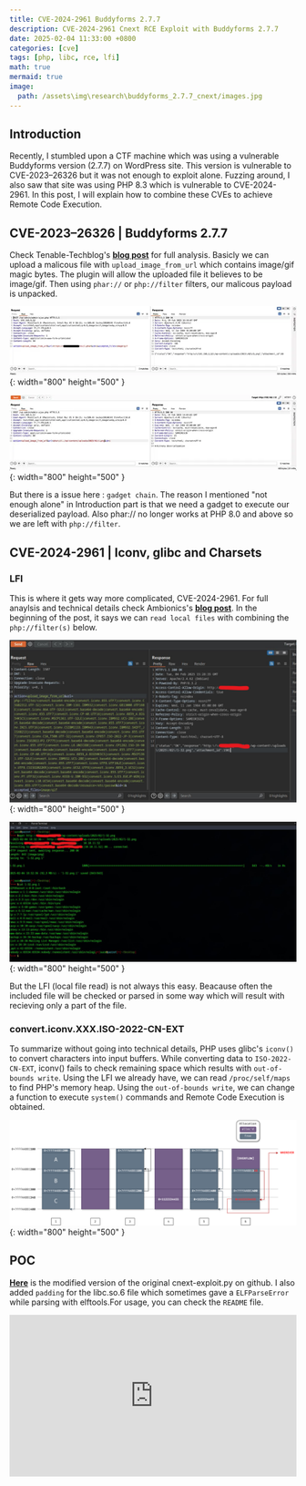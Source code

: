```yaml
---
title: CVE-2024-2961 Buddyforms 2.7.7 
description: CVE-2024-2961 Cnext RCE Exploit with Buddyforms 2.7.7
date: 2025-02-04 11:33:00 +0800
categories: [cve]
tags: [php, libc, rce, lfi]
math: true
mermaid: true
image:
  path: /assets\img\research\buddyforms_2.7.7_cnext/images.jpg
---
```


## Introduction
Recently, I stumbled upon a CTF machine which was using a vulnerable Buddyforms version (2.7.7) on WordPress site. This version is vulnerable to CVE-2023–26326 but it was not enough to exploit alone. Fuzzing around, I also saw that site was using PHP 8.3 which is vulnerable to CVE-2024-2961. In this post, I will explain how to combine these CVEs to achieve Remote Code Execution.

## CVE-2023–26326 | Buddyforms 2.7.7

Check Tenable-Techblog's [**blog post**](https://medium.com/tenable-techblog/wordpress-buddyforms-plugin-unauthenticated-insecure-deserialization-cve-2023-26326-3becb5575ed8) for full analysis. Basicly we can upload a malicous file with `upload_image_from_url` which contains image/gif magic bytes. The plugin will allow the uploaded file it believes to be image/gif. Then using `phar://` or `php://filter` filters, our malicous payload is unpacked.

![w1](/assets\img\research\buddyforms_2.7.7_cnext/1.png){: width="800" height="500" }

![w1](/assets/img/research/buddyforms_2.7.7_cnext/2.png){: width="800" height="500" }

But there is a issue here : `gadget chain`. The reason I mentioned "not enough alone" in Introduction part is that we need a gadget to execute our deserialized payload. Also phar:// 
no longer works at PHP 8.0 and above so we are left with `php://filter`.

## CVE-2024-2961 | Iconv, glibc and Charsets

### LFI

This is where it gets way more complicated, CVE-2024-2961. For full anaylsis and technical details check Ambionics's [**blog post**](https://www.ambionics.io/blog/iconv-cve-2024-2961-p1). In the beginning of the post, it says we can `read local files` with combining the `php://filter(s)` below.

![w1](/assets/img/research/buddyforms_2.7.7_cnext/3.png){: width="800" height="500" }

![w1](/assets/img/research/buddyforms_2.7.7_cnext/4.png){: width="800" height="500" }

But the LFI (local file read) is not always this easy. Beacause often the included file will be checked or parsed in some way which will result with recieving only a part of the file.

### convert.iconv.XXX.ISO-2022-CN-EXT

To summarize without going into technical details, PHP uses glibc's `iconv()` to convert characters into input buffers. While converting data to `ISO-2022-CN-EXT`, iconv() fails to check remaining space which results with `out-of-bounds write`. Using the LFI we already have, we can read `/proc/self/maps` to find PHP's memory heap. Using the `out-of-bounds write`, we can change a function to execute `system()` commands and Remote Code Execution is obtained. 

![w1](/assets/img/research/buddyforms_2.7.7_cnext/5.png){: width="800" height="500" }

## POC

[**Here**](https://github.com/suce0155/CVE-2024-2961_buddyforms_2.7.7) is the modified version of the original cnext-exploit.py on github. I also added `padding` for the libc.so.6 file which sometimes gave a `ELFParseError` while parsing with elftools.For usage, you can check the `README` file.

<div style="padding:56.25% 0 0 0;position:relative;"><iframe src="https://player.vimeo.com/video/1053457392?h=1f7e910615&amp;title=0&amp;byline=0&amp;portrait=0&amp;badge=0&amp;autopause=0&amp;player_id=0&amp;app_id=58479" frameborder="0" allow="autoplay; fullscreen; picture-in-picture; clipboard-write; encrypted-media" style="position:absolute;top:0;left:0;width:100%;height:100%;" title="Adsız tasarım"></iframe></div><script src="https://player.vimeo.com/api/player.js"></script>